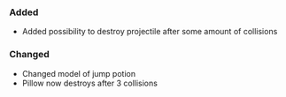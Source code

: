 ### Added
- Added possibility to destroy projectile after some amount of collisions

### Changed
- Changed model of jump potion
- Pillow now destroys after 3 collisions